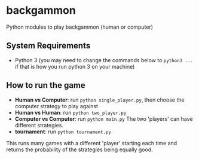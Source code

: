 # backgammon
Python modules to play backgammon (human or computer)

## System Requirements

- Python 3 (you may need to change the commands below to `python3 ...` if that is how you run python 3 on your machine)

## How to run the game

* **Human vs Computer**: run `python single_player.py`, then choose the computer strategy to play against
* **Human vs Human**: run `python two_player.py`
* **Computer vs Computer**: run `python main.py` The two 'players' can have different strategies.
* **tournament**: run `python tournament.py`

This runs many games with a different 'player' starting each time and returns the probability of the strategies being equally good.
